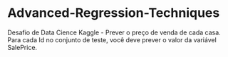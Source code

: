 # Advanced-Regression-Techniques
Desafio de Data Cience Kaggle - Prever o preço de venda de cada casa. Para cada Id no conjunto de teste, você deve prever o valor da variável SalePrice. 

